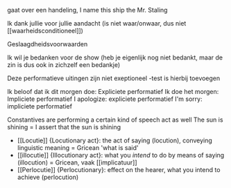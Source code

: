 gaat over een handeling, 
I name this ship the Mr. Staling

Ik dank jullie voor jullie aandacht (is niet waar/onwaar, dus niet [[waarheidsconditioneel]])

Geslaagdheidsvoorwaarden

Ik wil je bedanken voor de show (heb je eigenlijk nog niet bedankt, maar de zin is dus ook in zichzelf een bedankje)

Deze performatieve uitingen zijn niet exeptioneel
-test is hierbij toevoegen


Ik beloof dat ik dit morgen doe: Expliciete performatief
Ik doe het morgen: Impliciete performatief
I apologize: expliciete performatief
I'm sorry: impliciete performatief

Constantives are performing a certain kind of speech act as well
The sun is shining = I assert that the sun is shining

- [[Locutie]] {Locutionary act}: the act of saying (locution), conveying linguistic meaning = Gricean 'what is said'
- [[illocutie]] {Illocutionary act}: what you *intend* to do by means of saying (illocution) = Gricean, vaak [[implicatuur]]
- [[Perlocutie]] {Perlocutionary}: effect on the hearer, what you intend to achieve (perlocution)




